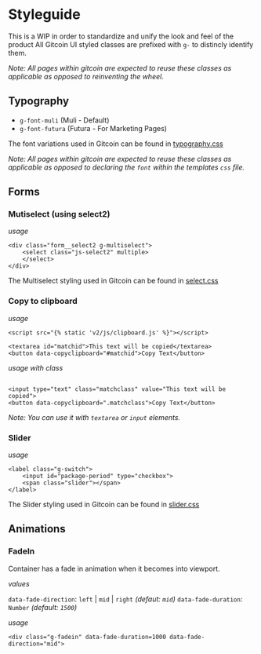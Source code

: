 # Styleguide

This is a WIP in order to standardize and unify the look and feel of the product
All Gitcoin UI styled classes are prefixed with `g-` to distincly identify them.

_Note: All pages within gitcoin are expected to reuse these classes as applicable as opposed to reinventing the wheel._

## Typography

- `g-font-muli` (Muli - Default)
- `g-font-futura` (Futura - For Marketing Pages)

The font variations used in Gitcoin can be found in
[typography.css](https://github.com/gitcoinco/web/blob/master/app/assets/v2/css/lib/typography.css)

_Note: All pages within gitcoin are expected to reuse these classes as applicable as opposed to declaring the `font` within the templates `css` file._

## Forms

### Mutiselect (using select2)

_usage_
```
<div class="form__select2 g-multiselect">
    <select class="js-select2" multiple>
    </select>
</div>
```

The Multiselect styling used in Gitcoin can be found in
[select.css](https://github.com/gitcoinco/web/blob/master/app/assets/v2/css/forms/select.css)

### Copy to clipboard

_usage_


```
<script src="{% static 'v2/js/clipboard.js' %}"></script>
```

```
<textarea id="matchid">This text will be copied</textarea>
<button data-copyclipboard="#matchid">Copy Text</button>
```
_usage with class_
```

<input type="text" class="matchclass" value="This text will be copied">
<button data-copyclipboard=".matchclass">Copy Text</button>
```
_Note: You can use it with `textarea` or `input` elements._

### Slider

_usage_
```
<label class="g-switch">
    <input id="package-period" type="checkbox">
    <span class="slider"></span>
</label>
```

The Slider styling used in Gitcoin can be found in
[slider.css](https://github.com/gitcoinco/web/blob/master/app/assets/v2/css/lib/slider.css)


## Animations

### FadeIn

Container has a fade in animation when it becomes into viewport.

_values_

`data-fade-direction`: `left` | `mid` | `right` _(defaut: `mid`)_
`data-fade-duration`: `Number` _(default: `1500`)_

_usage_

```<div class="g-fadein" data-fade-duration=1000 data-fade-direction="mid">```
